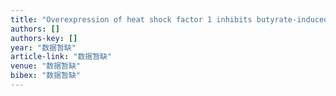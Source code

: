```yaml
---
title: "Overexpression of heat shock factor 1 inhibits butyrate-induced differentiation in colon cancer cells"
authors: []
authors-key: []
year: "数据暂缺"
article-link: "数据暂缺"
venue: "数据暂缺"
bibex: "数据暂缺"
---
```

